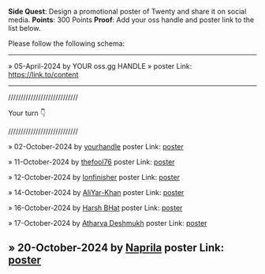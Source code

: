 **Side Quest**: Design a promotional poster of Twenty and share it on social media.
**Points**: 300 Points
**Proof**: Add your oss handle and poster link to the list below.

Please follow the following schema:

---

» 05-April-2024 by YOUR oss.gg HANDLE » poster Link: https://link.to/content

---

////////////////////////////

Your turn 👇

////////////////////////////

» 02-October-2024 by [yourhandle](https://oss.gg/yourhandle) poster Link: [poster](https://twenty.com/)

» 11-October-2024 by [thefool76](https://oss.gg/thefool76) poster Link: [poster](https://drive.google.com/file/d/1cIC1eitvY6zKVTXKq2LnVrS_2Ho9H8-P/view?usp=sharing)

» 12-October-2024 by [Ionfinisher](https://oss.gg/Ionfinisher) poster Link: [poster](https://x.com/ion_finisher/status/1845168965963628802)

» 14-October-2024 by [AliYar-Khan](https://oss.gg/AliYar-Khan) poster Link: [poster](https://x.com/Mr_Programmer14/status/1845888855183884352)

» 16-October-2024 by [Harsh BHat](https://oss.gg/harshsbhat) poster Link: [poster](https://x.com/HarshBhatX/status/1846233330435477531)

» 17-October-2024 by [Atharva Deshmukh](https://oss.gg/Atharva-3000) poster Link: [poster](https://x.com/0x_atharva/status/1846915861191577697)

» 20-October-2024 by [Naprila](https://oss.gg/Naprila) poster Link: [poster](https://x.com/mkprasad_821/status/1848037527921254625)
---
